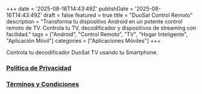 +++
date = '2025-08-16T14:43:49Z'
publishDate = '2025-08-16T14:43:49Z'
draft = false
featured = true
title = "DuoSat Control Remoto"
description = "Transforma tu dispositivo Android en un potente control remoto de TV. Controla tu TV, decodificador y dispositivos de streaming con facilidad."
tags = ["Android", "Control Remoto", "TV", "Hogar Inteligente", "Aplicación Móvil"]
categories = ["Aplicaciones Móviles"]
+++

Controla tu decodificador DuoSat TV usando tu Smartphone.

### [Política de Privacidad](privacy-policy)

### [Términos y Condiciones](terms-and-conditions)
